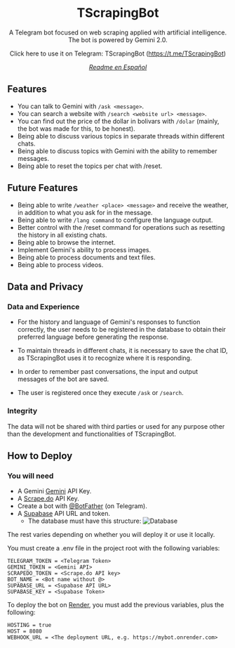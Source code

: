 <div align="center">
<h1>TScrapingBot</h1>

A Telegram bot focused on web scraping applied with artificial intelligence. The bot is powered by Gemini 2.0.

Click here to use it on Telegram: TScrapingBot (https://t.me/TScrapingBot)

*[Readme en Español](./README.MD)*
</div>

## Features

* You can talk to Gemini with `/ask <message>`.
* You can search a website with `/search <website url> <message>`.
* You can find out the price of the dollar in bolivars with `/dolar` (mainly, the bot was made for this, to be honest).
* Being able to discuss various topics in separate threads within different chats.
* Being able to discuss topics with Gemini with the ability to remember messages.
* Being able to reset the topics per chat with /reset.

## Future Features

* Being able to write `/weather <place> <message>` and receive the weather, in addition to what you ask for in the message.
* Being able to write `/lang command` to configure the language output.
* Better control with the /reset command for operations such as resetting the history in all existing chats.
* Being able to browse the internet.
* Implement Gemini's ability to process images.
* Being able to process documents and text files.
* Being able to process videos.

## Data and Privacy

### Data and Experience

* For the history and language of Gemini's responses to function correctly, the user needs to be registered in the database to obtain their preferred language before generating the response.

* To maintain threads in different chats, it is necessary to save the chat ID, as TScrapingBot uses it to recognize where it is responding.

* In order to remember past conversations, the input and output messages of the bot are saved.

* The user is registered once they execute `/ask` or `/search`.

### Integrity

The data will not be shared with third parties or used for any purpose other than the development and functionalities of TScrapingBot.

## How to Deploy

### You will need
* A Gemini [Gemini](https://ai.google.dev/) API Key.
* A [Scrape.do](https://scrape.do/) API Key.
* Create a bot with [@BotFather](https://t.me/BotFather) (on Telegram).
* A [Supabase](https://supabase.com/) API URL and token.
  - The database must have this structure:
![Database](https://cdn.discordapp.com/attachments/697811476362035251/1373732648110919741/image.png?ex=682b7bba&is=682a2a3a&hm=590764202e6392fc024ff12d65efe82aca71d6584d84b59b9956b1bed327e631&)

The rest varies depending on whether you will deploy it or use it locally.

You must create a .env file in the project root with the following variables:
```
TELEGRAM_TOKEN = <Telegram Token>
GEMINI_TOKEN = <Gemini API>
SCRAPEDO_TOKEN = <Scrape.do API key>
BOT_NAME = <Bot name without @>
SUPABASE_URL = <Supabase API URL>
SUPABASE_KEY = <Supabase Token>
```

To deploy the bot on [Render](https://render.com/), you must add the previous variables, plus the following:
```
HOSTING = true
HOST = 8080
WEBHOOK_URL = <The deployment URL, e.g. https://mybot.onrender.com>
```